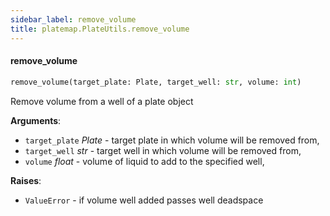 ```yaml
---
sidebar_label: remove_volume
title: platemap.PlateUtils.remove_volume
---
```


#### remove\_volume

```python
remove_volume(target_plate: Plate, target_well: str, volume: int)
```

Remove volume from a well of a plate object

**Arguments**:

- `target_plate` _Plate_ - target plate in which volume will be removed from,
- `target_well` _str_ - target well in which volume will be removed from,
- `volume` _float_ - volume of liquid to add to the specified well,
  

**Raises**:

- `ValueError` - if volume well added passes well deadspace

